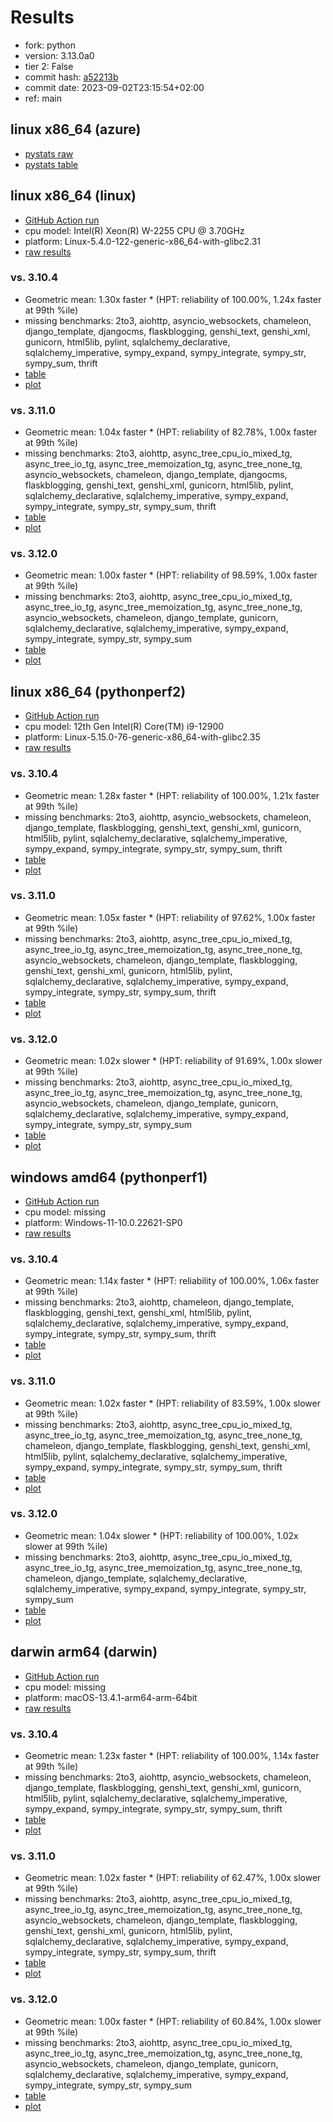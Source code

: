 # Results

- fork: python
- version: 3.13.0a0
- tier 2: False
- commit hash: [a52213b](https://github.com/python/cpython/commit/a52213b)
- commit date: 2023-09-02T23:15:54+02:00
- ref: main

## linux x86_64 (azure)

- [pystats raw](bm-20230902-azure-x86_64-python-main-3.13.0a0-a52213b-pystats.json)
- [pystats table](bm-20230902-azure-x86_64-python-main-3.13.0a0-a52213b-pystats.md)

## linux x86_64 (linux)

- [GitHub Action run](https://github.com/faster-cpython/benchmarking/actions/runs/6061343267)
- cpu model: Intel(R) Xeon(R) W-2255 CPU @ 3.70GHz
- platform: Linux-5.4.0-122-generic-x86_64-with-glibc2.31
- [raw results](bm-20230902-linux-x86_64-python-main-3.13.0a0-a52213b.json)

### vs. 3.10.4

- Geometric mean: 1.30x faster \* (HPT: reliability of 100.00%, 1.24x faster at 99th %ile)
- missing benchmarks: 2to3, aiohttp, asyncio_websockets, chameleon, django_template, djangocms, flaskblogging, genshi_text, genshi_xml, gunicorn, html5lib, pylint, sqlalchemy_declarative, sqlalchemy_imperative, sympy_expand, sympy_integrate, sympy_str, sympy_sum, thrift
- [table](bm-20230902-linux-x86_64-python-main-3.13.0a0-a52213b-vs-3.10.4.md)
- [plot](bm-20230902-linux-x86_64-python-main-3.13.0a0-a52213b-vs-3.10.4.png)

### vs. 3.11.0

- Geometric mean: 1.04x faster \* (HPT: reliability of 82.78%, 1.00x faster at 99th %ile)
- missing benchmarks: 2to3, aiohttp, async_tree_cpu_io_mixed_tg, async_tree_io_tg, async_tree_memoization_tg, async_tree_none_tg, asyncio_websockets, chameleon, django_template, djangocms, flaskblogging, genshi_text, genshi_xml, gunicorn, html5lib, pylint, sqlalchemy_declarative, sqlalchemy_imperative, sympy_expand, sympy_integrate, sympy_str, sympy_sum, thrift
- [table](bm-20230902-linux-x86_64-python-main-3.13.0a0-a52213b-vs-3.11.0.md)
- [plot](bm-20230902-linux-x86_64-python-main-3.13.0a0-a52213b-vs-3.11.0.png)

### vs. 3.12.0

- Geometric mean: 1.00x faster \* (HPT: reliability of 98.59%, 1.00x faster at 99th %ile)
- missing benchmarks: 2to3, aiohttp, async_tree_cpu_io_mixed_tg, async_tree_io_tg, async_tree_memoization_tg, async_tree_none_tg, asyncio_websockets, chameleon, django_template, gunicorn, sqlalchemy_declarative, sqlalchemy_imperative, sympy_expand, sympy_integrate, sympy_str, sympy_sum
- [table](bm-20230902-linux-x86_64-python-main-3.13.0a0-a52213b-vs-3.12.0.md)
- [plot](bm-20230902-linux-x86_64-python-main-3.13.0a0-a52213b-vs-3.12.0.png)

## linux x86_64 (pythonperf2)

- [GitHub Action run](https://github.com/faster-cpython/benchmarking/actions/runs/6061343267)
- cpu model: 12th Gen Intel(R) Core(TM) i9-12900
- platform: Linux-5.15.0-76-generic-x86_64-with-glibc2.35
- [raw results](bm-20230902-pythonperf2-x86_64-python-main-3.13.0a0-a52213b.json)

### vs. 3.10.4

- Geometric mean: 1.28x faster \* (HPT: reliability of 100.00%, 1.21x faster at 99th %ile)
- missing benchmarks: 2to3, aiohttp, asyncio_websockets, chameleon, django_template, flaskblogging, genshi_text, genshi_xml, gunicorn, html5lib, pylint, sqlalchemy_declarative, sqlalchemy_imperative, sympy_expand, sympy_integrate, sympy_str, sympy_sum, thrift
- [table](bm-20230902-pythonperf2-x86_64-python-main-3.13.0a0-a52213b-vs-3.10.4.md)
- [plot](bm-20230902-pythonperf2-x86_64-python-main-3.13.0a0-a52213b-vs-3.10.4.png)

### vs. 3.11.0

- Geometric mean: 1.05x faster \* (HPT: reliability of 97.62%, 1.00x faster at 99th %ile)
- missing benchmarks: 2to3, aiohttp, async_tree_cpu_io_mixed_tg, async_tree_io_tg, async_tree_memoization_tg, async_tree_none_tg, asyncio_websockets, chameleon, django_template, flaskblogging, genshi_text, genshi_xml, gunicorn, html5lib, pylint, sqlalchemy_declarative, sqlalchemy_imperative, sympy_expand, sympy_integrate, sympy_str, sympy_sum, thrift
- [table](bm-20230902-pythonperf2-x86_64-python-main-3.13.0a0-a52213b-vs-3.11.0.md)
- [plot](bm-20230902-pythonperf2-x86_64-python-main-3.13.0a0-a52213b-vs-3.11.0.png)

### vs. 3.12.0

- Geometric mean: 1.02x slower \* (HPT: reliability of 91.69%, 1.00x slower at 99th %ile)
- missing benchmarks: 2to3, aiohttp, async_tree_cpu_io_mixed_tg, async_tree_io_tg, async_tree_memoization_tg, async_tree_none_tg, asyncio_websockets, chameleon, django_template, gunicorn, sqlalchemy_declarative, sqlalchemy_imperative, sympy_expand, sympy_integrate, sympy_str, sympy_sum
- [table](bm-20230902-pythonperf2-x86_64-python-main-3.13.0a0-a52213b-vs-3.12.0.md)
- [plot](bm-20230902-pythonperf2-x86_64-python-main-3.13.0a0-a52213b-vs-3.12.0.png)

## windows amd64 (pythonperf1)

- [GitHub Action run](https://github.com/faster-cpython/benchmarking/actions/runs/6061343267)
- cpu model: missing
- platform: Windows-11-10.0.22621-SP0
- [raw results](bm-20230902-pythonperf1-amd64-python-main-3.13.0a0-a52213b.json)

### vs. 3.10.4

- Geometric mean: 1.14x faster \* (HPT: reliability of 100.00%, 1.06x faster at 99th %ile)
- missing benchmarks: 2to3, aiohttp, chameleon, django_template, flaskblogging, genshi_text, genshi_xml, html5lib, pylint, sqlalchemy_declarative, sqlalchemy_imperative, sympy_expand, sympy_integrate, sympy_str, sympy_sum, thrift
- [table](bm-20230902-pythonperf1-amd64-python-main-3.13.0a0-a52213b-vs-3.10.4.md)
- [plot](bm-20230902-pythonperf1-amd64-python-main-3.13.0a0-a52213b-vs-3.10.4.png)

### vs. 3.11.0

- Geometric mean: 1.02x faster \* (HPT: reliability of 83.59%, 1.00x slower at 99th %ile)
- missing benchmarks: 2to3, aiohttp, async_tree_cpu_io_mixed_tg, async_tree_io_tg, async_tree_memoization_tg, async_tree_none_tg, chameleon, django_template, flaskblogging, genshi_text, genshi_xml, html5lib, pylint, sqlalchemy_declarative, sqlalchemy_imperative, sympy_expand, sympy_integrate, sympy_str, sympy_sum, thrift
- [table](bm-20230902-pythonperf1-amd64-python-main-3.13.0a0-a52213b-vs-3.11.0.md)
- [plot](bm-20230902-pythonperf1-amd64-python-main-3.13.0a0-a52213b-vs-3.11.0.png)

### vs. 3.12.0

- Geometric mean: 1.04x slower \* (HPT: reliability of 100.00%, 1.02x slower at 99th %ile)
- missing benchmarks: 2to3, aiohttp, async_tree_cpu_io_mixed_tg, async_tree_io_tg, async_tree_memoization_tg, async_tree_none_tg, chameleon, django_template, sqlalchemy_declarative, sqlalchemy_imperative, sympy_expand, sympy_integrate, sympy_str, sympy_sum
- [table](bm-20230902-pythonperf1-amd64-python-main-3.13.0a0-a52213b-vs-3.12.0.md)
- [plot](bm-20230902-pythonperf1-amd64-python-main-3.13.0a0-a52213b-vs-3.12.0.png)

## darwin arm64 (darwin)

- [GitHub Action run](https://github.com/faster-cpython/benchmarking/actions/runs/6061343267)
- cpu model: missing
- platform: macOS-13.4.1-arm64-arm-64bit
- [raw results](bm-20230902-darwin-arm64-python-main-3.13.0a0-a52213b.json)

### vs. 3.10.4

- Geometric mean: 1.23x faster \* (HPT: reliability of 100.00%, 1.14x faster at 99th %ile)
- missing benchmarks: 2to3, aiohttp, asyncio_websockets, chameleon, django_template, flaskblogging, genshi_text, genshi_xml, gunicorn, html5lib, pylint, sqlalchemy_declarative, sqlalchemy_imperative, sympy_expand, sympy_integrate, sympy_str, sympy_sum, thrift
- [table](bm-20230902-darwin-arm64-python-main-3.13.0a0-a52213b-vs-3.10.4.md)
- [plot](bm-20230902-darwin-arm64-python-main-3.13.0a0-a52213b-vs-3.10.4.png)

### vs. 3.11.0

- Geometric mean: 1.02x faster \* (HPT: reliability of 62.47%, 1.00x slower at 99th %ile)
- missing benchmarks: 2to3, aiohttp, async_tree_cpu_io_mixed_tg, async_tree_io_tg, async_tree_memoization_tg, async_tree_none_tg, asyncio_websockets, chameleon, django_template, flaskblogging, genshi_text, genshi_xml, gunicorn, html5lib, pylint, sqlalchemy_declarative, sqlalchemy_imperative, sympy_expand, sympy_integrate, sympy_str, sympy_sum, thrift
- [table](bm-20230902-darwin-arm64-python-main-3.13.0a0-a52213b-vs-3.11.0.md)
- [plot](bm-20230902-darwin-arm64-python-main-3.13.0a0-a52213b-vs-3.11.0.png)

### vs. 3.12.0

- Geometric mean: 1.00x faster \* (HPT: reliability of 60.84%, 1.00x slower at 99th %ile)
- missing benchmarks: 2to3, aiohttp, async_tree_cpu_io_mixed_tg, async_tree_io_tg, async_tree_memoization_tg, async_tree_none_tg, asyncio_websockets, chameleon, django_template, gunicorn, sqlalchemy_declarative, sqlalchemy_imperative, sympy_expand, sympy_integrate, sympy_str, sympy_sum
- [table](bm-20230902-darwin-arm64-python-main-3.13.0a0-a52213b-vs-3.12.0.md)
- [plot](bm-20230902-darwin-arm64-python-main-3.13.0a0-a52213b-vs-3.12.0.png)

